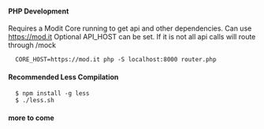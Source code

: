 #### PHP Development
Requires a Modit Core running to get api and other dependencies. Can use https://mod.it
Optional API_HOST can be set. If it is not all api calls will route through /mock
```
  CORE_HOST=https://mod.it php -S localhost:8000 router.php
```
#### Recommended Less Compilation

```
  $ npm install -g less
  $ ./less.sh
```

#### more to come
